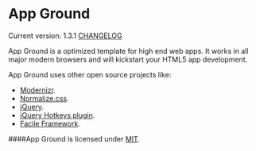 App Ground
==========
Current version: 1.3.1 [CHANGELOG](https://github.com/Abbe98/App-Ground/blob/master/CHANGELOG.md)

App Ground is a optimized template for high end web apps. It works in all major modern browsers and will kickstart your HTML5 app development.

App Ground uses other open source projects like:
+ [Modernizr](http://modernizr.com).
+ [Normalize.css](https://github.com/necolas/normalize.css/).
+ [jQuery](http://jquery.com/).
+ [jQuery Hotkeys plugin](https://github.com/jeresig/jquery.hotkeys).
+ [Facile Framework](https://github.com/Abbe98/Facile-Framework).

####App Ground is licensed under [MIT](http://opensource.org/licenses/MIT).

